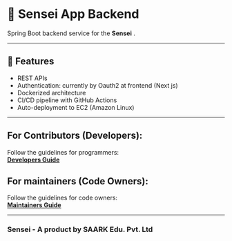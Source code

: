 # 🧠 Sensei App Backend

Spring Boot backend service for the **Sensei** .

---

## 🚀 Features

- REST APIs 
- Authentication: currently by Oauth2 at frontend (Next js)
- Dockerized architecture
- CI/CD pipeline with GitHub Actions
- Auto-deployment to EC2 (Amazon Linux)

---

## For Contributors (Developers):
Follow the guidelines for programmers: \
**[Developers Guide](https://github.com/SAARKSensei/sensei-app-backend/blob/vaishnav/CONTRIBUTING.md)**

## For maintainers (Code Owners):
Follow the guidelines for code owners: \
**[Maintainers Guide](https://github.com/SAARKSensei/sensei-app-backend/blob/vaishnav/MAINTAINERS.md)**

---

### Sensei - A product by SAARK Edu. Pvt. Ltd